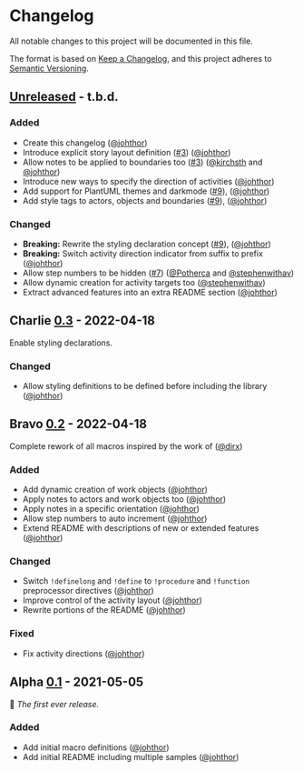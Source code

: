 # Changelog

All notable changes to this project will be documented in this file.

The format is based on [Keep a Changelog](https://keepachangelog.com/en/1.1.0/),
and this project adheres to [Semantic Versioning](https://semver.org/spec/v2.0.0.html).


## [Unreleased] - t.b.d.

### Added

- Create this changelog ([@johthor][gh-johthor])
- Introduce explicit story layout definition ([#3](https://github.com/johthor/DomainStory-PlantUML/pull/3)) ([@johthor][gh-johthor])
- Allow notes to be applied to boundaries too ([#3](https://github.com/johthor/DomainStory-PlantUML/pull/3)) ([@kirchsth](https://github.com/kirchsth) and [@johthor][gh-johthor])
- Introduce new ways to specify the direction of activities ([@johthor][gh-johthor])
- Add support for PlantUML themes and darkmode ([#9](https://github.com/johthor/DomainStory-PlantUML/pull/9)), ([@johthor][gh-johthor])
- Add style tags to actors, objects and boundaries ([#9](https://github.com/johthor/DomainStory-PlantUML/pull/9)), ([@johthor][gh-johthor])

### Changed

- **Breaking:** Rewrite the styling declaration concept ([#9](https://github.com/johthor/DomainStory-PlantUML/pull/9)), ([@johthor][gh-johthor])
- **Breaking:** Switch activity direction indicator from suffix to prefix ([@johthor][gh-johthor])
- Allow step numbers to be hidden ([#7](https://github.com/johthor/DomainStory-PlantUML/pull/7)) ([@Potherca](https://github.com/Potherca) and [@stephenwithav](https://github.com/stephenwithav))
- Allow dynamic creation for activity targets too ([@stephenwithav](https://github.com/stephenwithav))
- Extract advanced features into an extra README section ([@johthor][gh-johthor])


## Charlie [0.3] - 2022-04-18

Enable styling declarations.

### Changed

- Allow styling definitions to be defined before including the library ([@johthor][gh-johthor])


## Bravo [0.2] - 2022-04-18

Complete rework of all macros inspired by the work of ([@dirx](https://github.com/dirx))

### Added

- Add dynamic creation of work objects ([@johthor][gh-johthor])
- Apply notes to actors and work objects too ([@johthor][gh-johthor])
- Apply notes in a specific orientation ([@johthor][gh-johthor])
- Allow step numbers to auto increment ([@johthor][gh-johthor])
- Extend README with descriptions of new or extended features ([@johthor][gh-johthor])

### Changed

- Switch `!definelong` and `!define` to `!procedure` and `!function` preprocessor directives ([@johthor][gh-johthor])
- Improve control of the activity layout ([@johthor][gh-johthor])
- Rewrite portions of the README ([@johthor][gh-johthor])

### Fixed

- Fix activity directions ([@johthor][gh-johthor])


## Alpha [0.1] - 2021-05-05

:seedling: _The first ever release._

### Added

- Add initial macro definitions ([@johthor][gh-johthor])
- Add initial README including multiple samples ([@johthor][gh-johthor])

[Unreleased]: https://github.com/johthor/DomainStory-PlantUML/compare/v0.3...HEAD
[0.3]: https://github.com/johthor/DomainStory-PlantUML/releases/tag/v0.3
[0.2]: https://github.com/johthor/DomainStory-PlantUML/releases/tag/v0.2
[0.1]: https://github.com/johthor/DomainStory-PlantUML/releases/tag/v0.1

[gh-johthor]: https://github.com/johthor

[//]: # (Types of changes)
[//]: # (Added: for new features.)
[//]: # (Changed: for changes in existing functionality.)
[//]: # (Deprecated: for soon-to-be removed features.)
[//]: # (Removed: for now removed features.)
[//]: # (Fixed: for any bug fixes.)
[//]: # (Security: in case of vulnerabilities.)
